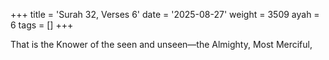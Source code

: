 +++
title = 'Surah 32, Verses 6'
date = '2025-08-27'
weight = 3509
ayah = 6
tags = []
+++

That is the Knower of the seen and unseen—the Almighty, Most Merciful,